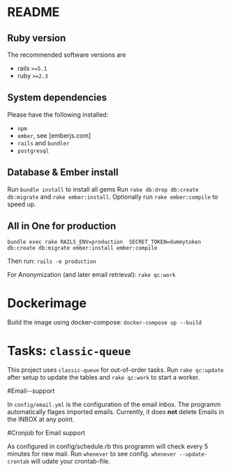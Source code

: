 # README

## Ruby version
The recommended software versions are
  - rails `>=5.1`
  - ruby `>=2.3`

## System dependencies

 Please have the following installed:
   - `npm`
   - `ember`, see [emberjs.com]
   - `rails` and `bundler`
   - `postgresql`

## Database & Ember install

   Run `bundle install` to install all gems
   Run `rake db:drop db:create db:migrate` and `rake ember:install`. Optionally run `rake ember:compile` to speed up.

## All in One for production

`bundle exec rake RAILS_ENV=production  SECRET_TOKEN=dummytoken db:create db:migrate ember:install ember:compile`

Then run: `rails -e production`

For Anonymization (and later email retrieval): `rake qc:work`

# Dockerimage

Build the image using docker-compose:
`docker-compose up --build`

# Tasks: `classic-queue`

This project uses `classic-queue` for out-of-order tasks. Run `rake qc:update` after setup to update the tables and `rake qc:work` to start a worker.

#Email--support

In `config/email.yml` is the configuration of the email inbox. The programm automatically flages imported emails. Currently, it does **not** delete Emails in the INBOX at any point.

#Cronjob for Email support

As configured in config/schedule.rb this programm will check every 5 minutes for new mail.
Run `whenever` to see config. `whenever --update-crontab` will udate your crontab-file.
